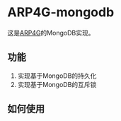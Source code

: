 # ARP4G-mongodb
这是[ARP4G](https://github.com/zhengchengdong/ARP4G)的MongoDB实现。

## 功能
1. 实现基于MongoDB的持久化
2. 实现基于MongoDB的互斥锁
## 如何使用
